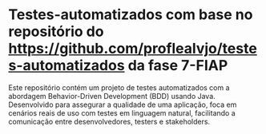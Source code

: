 # Testes-automatizados com base no repositório do https://github.com/proflealvjo/testes-automatizados da fase 7-FIAP

Este repositório contém um projeto de testes automatizados com a abordagem Behavior-Driven Development (BDD) usando Java. Desenvolvido para assegurar a qualidade de uma aplicação, foca em cenários reais de uso com testes em linguagem natural,
facilitando a comunicação entre desenvolvedores, testers e stakeholders.
